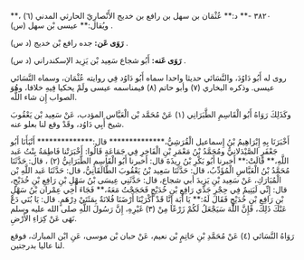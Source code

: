 ٣٨٢٠ -** د:** عُثْمَان بن سهل بن رافع بن خديج الأَنْصارِيّ الحارثي المدني (٦) ،** ويُقال:** عيسى بْن سهل (س) .

**رَوَى عَن:** جده رافع بْن خديج (د س) .

**رَوَى عَنه:** أَبُو شجاع سَعِيد بْن يَزِيد الإسكندراني (د س) .

روى له أَبُو دَاوُدَ، والنَّسَائي حديثا واحدا سماه أَبُو دَاوُد فِي روايته عُثْمَان، وسماه النَّسَائي عيسى. وذكره البخاري (٧) وأبو حاتم (٨) فيمناسمه عيسى ولَمْ يحكيا فِيهِ خلافا، وهُوَ الصواب إِن شاء اللَّه.

وكَذَلِكَ رَوَاهُ أَبُو الْقَاسِمِ الطَّبَرَانِي (١) عَنْ مُحَمَّد بْن الْعَبَّاس المؤدب، عَنْ سَعِيد بْن يَعْقُوبَ شيخ أَبِي دَاوُد، وقَدْ وقع لنا بعلو عنه.

أَخْبَرَنَا بِهِ إِبْرَاهِيمُ بْنُ إِسماعيل الْقُرَشِيُّ،************** قال:************** أَنْبَأَنَا أَبُو جَعْفَرٍ الصَّيْدَلانِيُّ ومُحَمَّدُ بْنُ مَعْمَرِ بْنِ الْفَاخِرِ فِي جَمَاعَةٍ قَالُوا: أَخْبَرَتْنا فَاطِمَةُ بِنْتُ عَبد اللَّهِ،** قَالَتْ:** أخبرنا أَبُو بَكْرِ بْنُ رِيذَةَ قال: أخبرنا أَبُو الْقَاسِمِ الطَّبَرَانِيُّ (٢) ، قال: حَدَّثَنَا مُحَمَّدُ بْنُ الْعَبَّاسِ الْمُؤَدِّبُ، قال: حَدَّثَنَا سَعِيد بْنُ يَعْقُوبَ الطَّالَقَانِيُّ، قال: حَدَّثَنَا عَبد اللَّهِ بْن الْمُبَارَكِ، عَنْ سَعِيد بْنِ يَزِيدَ أبي شجاع، قال: حَدَّثَنِي عِيسَى بْنُ سَهْلِ بْنِ رَافِعِ بْنِ خُدَيْجٍ، قال: إِنِّي لَيَتِيمٌ فِي حِجْرِ جَدِّي رَافِعِ بْنِ خُدَيْجٍ فَحَجَجْتُ مَعَهُ،** فَجَاءَ أَخِي عِمْران بْنُ سَهْلِ بْنِ رَافِعِ بْنِ خُدَيْجٍ فَقَالَ لَهُ:** يَا أَبَة إِنَّا قَدْ أَكْرَيْنَا أَرْضَنَا فُلانَةٌ بِمَئَتَيْ دِرْهَمٍ. قال: يَا بُنَي دَعْ عَنْكَ ذَلِكَ، فَإِنَّ اللَّهَ سَيَجْعَلُ لَكُمْ زَرْعًا مِنْ (٣) غَيْرِهِ، إِنَّ رَسُولَ اللَّهِ صلى الله عليه وسلم نَهَى عَنْ كِرَاءِ الأَرْضِ.

رَوَاهُ النَّسَائي (٤) عَنْ مُحَمَّدِ بْنِ حَاتِمٍ بْن نعيم، عَنْ حبان بْن موسى، عَنِ ابْن المبارك، فوقع لنا عاليا بدرجتين.